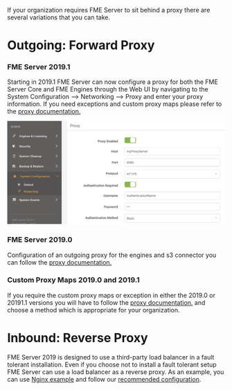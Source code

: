 If your organization requires FME Server to sit behind a proxy there are several variations that you can take.


# Outgoing: Forward Proxy #

### FME Server 2019.1 ###

Starting in 2019.1 FME Server can now configure a proxy for both the FME Server Core and FME Engines through the Web UI by navigating to the System Configuration --> Networking --> Proxy and enter your proxy information. If you need exceptions and custom proxy maps please refer to the [proxy documentation.](https://docs.safe.com/fme/2019.0/html/FME_Server_Documentation/AdminGuide/Using_FME_Server_with_Proxy_Server.htm)

![](./Images/2.011.Proxy2019.1.png)


### FME Server 2019.0 ###

Configuration of an outgoing proxy for the engines and s3 connector you can follow the [proxy documentation.](https://docs.safe.com/fme/2019.0/html/FME_Server_Documentation/AdminGuide/Using_FME_Server_with_Proxy_Server.htm)



### Custom Proxy Maps 2019.0 and 2019.1 ###

If you require the custom proxy maps or exception in either the 2019.0 or 20191.1  versions you will have to follow the [proxy documentation.](https://docs.safe.com/fme/2019.0/html/FME_Server_Documentation/AdminGuide/Using_FME_Server_with_Proxy_Server.htm)
 and choose a method which is appropriate for your organization.



# Inbound: Reverse Proxy #

FME Server 2019 is designed to use a third-party load balancer in a fault tolerant installation. Even if you choose not to install a fault tolerant setup FME Server can use a load balancer as a reverse proxy. As an example, you can use [Nginx example](https://knowledge.safe.com/articles/55695/configure-fme-server-for-ssl-using-nginx-as-a-reve.html) and follow our [recommended configuration](https://docs.safe.com/fme/2019.0/html/FME_Server_Documentation/AdminGuide/Set-Up-Load-Balancer.htm).
